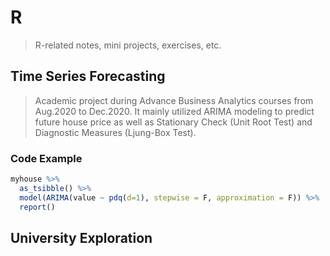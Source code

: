 # R
> R-related notes, mini projects, exercises, etc.

## Time Series Forecasting
> Academic project during Advance Business Analytics courses from Aug.2020 to Dec.2020. It mainly utilized ARIMA modeling to predict future house price as well as Stationary Check (Unit Root Test) and Diagnostic Measures (Ljung-Box Test).

### Code Example
```R
myhouse %>%
  as_tsibble() %>%
  model(ARIMA(value ~ pdq(d=1), stepwise = F, approximation = F)) %>%
  report()
```

## University Exploration
